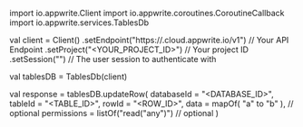 import io.appwrite.Client
import io.appwrite.coroutines.CoroutineCallback
import io.appwrite.services.TablesDb

val client = Client()
    .setEndpoint("https://<REGION>.cloud.appwrite.io/v1") // Your API Endpoint
    .setProject("<YOUR_PROJECT_ID>") // Your project ID
    .setSession("") // The user session to authenticate with

val tablesDB = TablesDb(client)

val response = tablesDB.updateRow(
    databaseId = "<DATABASE_ID>",
    tableId = "<TABLE_ID>",
    rowId = "<ROW_ID>",
    data = mapOf( "a" to "b" ), // optional
    permissions = listOf("read("any")") // optional
)
